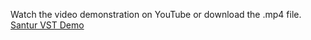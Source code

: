Watch the video demonstration on YouTube or download the .mp4 file. 
[Santur VST Demo](https://www.youtube.com/watch?v=fndLWGEGKXM)
